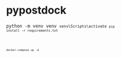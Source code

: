# pypostdock

<code>python -m venv venv
<code>venv\Scripts\activate
<code>pip install -r requirements.txt
<p></p>
<code>docker-compose up -d